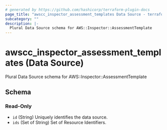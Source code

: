 ```yaml
---
# generated by https://github.com/hashicorp/terraform-plugin-docs
page_title: "awscc_inspector_assessment_templates Data Source - terraform-provider-awscc"
subcategory: ""
description: |-
  Plural Data Source schema for AWS::Inspector::AssessmentTemplate
---
```


# awscc_inspector_assessment_templates (Data Source)

Plural Data Source schema for AWS::Inspector::AssessmentTemplate



<!-- schema generated by tfplugindocs -->
## Schema

### Read-Only

- `id` (String) Uniquely identifies the data source.
- `ids` (Set of String) Set of Resource Identifiers.
